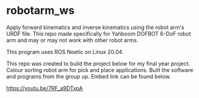 # robotarm_ws

Apply forward kinematics and inverse kinematics using the robot arm's URDF file. This repo made specifically for Yahboom DOFBOT 6-DoF robot arm and may or may not work with other robot arms. 

This program uses ROS Noetic on Linux 20.04.

This repo was created to build the project below for my final year project. Colour sorting robot arm for pick and place applications. Built the software and programs from the group up. Embed link can be found below.

https://youtu.be/7RF_a9DTxpA

